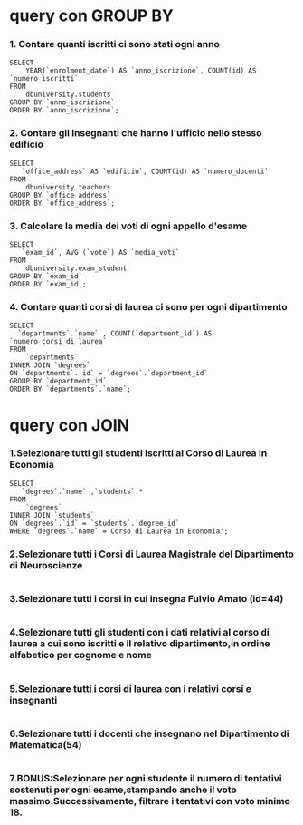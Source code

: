 # query con GROUP BY

### 1. Contare quanti iscritti ci sono stati ogni anno
```
SELECT 
    YEAR(`enrolment_date`) AS `anno_iscrizione`, COUNT(id) AS `numero_iscritti`
FROM
    dbuniversity.students
GROUP BY `anno_iscrizione`
ORDER BY `anno_iscrizione`;
```
### 2. Contare gli insegnanti che hanno l'ufficio nello stesso edificio
```
SELECT 
   `office_address` AS `edificio`, COUNT(id) AS `numero_docenti`
FROM
    dbuniversity.teachers
GROUP BY `office_address`
ORDER BY `office_address`;
```
### 3. Calcolare la media dei voti di ogni appello d'esame
```
SELECT 
   `exam_id`, AVG (`vote`) AS `media_voti`
FROM
    dbuniversity.exam_student
GROUP BY `exam_id`
ORDER BY `exam_id`;
```
### 4. Contare quanti corsi di laurea ci sono per ogni dipartimento
```
SELECT 
  `departments`.`name` , COUNT(`department_id`) AS `numero_corsi_di_laurea`
FROM
    `departments`
INNER JOIN `degrees`
ON `departments`.`id` = `degrees`.`department_id`
GROUP BY `department_id`
ORDER BY `departments`.`name`;
```
# query con JOIN

### 1.Selezionare tutti gli studenti iscritti al Corso di Laurea in Economia
```
SELECT 
   `degrees`.`name` ,`students`.*
FROM
    `degrees`
INNER JOIN `students`
ON `degrees`.`id` = `students`.`degree_id`
WHERE `degrees`.`name` ='Corso di Laurea in Economia';
```
### 2.Selezionare tutti i Corsi di Laurea Magistrale del Dipartimento di Neuroscienze
```

```
### 3.Selezionare tutti i corsi in cui insegna Fulvio Amato (id=44)
```

```
### 4.Selezionare tutti gli studenti con i dati relativi al corso di laurea a cui sono iscritti e il relativo dipartimento,in ordine alfabetico per cognome e nome
```

```
### 5.Selezionare tutti i corsi di laurea con i relativi corsi e insegnanti
```

```
### 6.Selezionare tutti i docenti che insegnano nel Dipartimento di Matematica(54)
```

```
### 7.BONUS:Selezionare per ogni studente il numero di tentativi sostenuti per ogni esame,stampando anche il voto massimo.Successivamente, filtrare i tentativi con voto minimo 18.
```

```